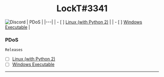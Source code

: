 <h1 align="center">LockT#3341</h1>

![Discord](https://discordapp.com/api/guilds/763890366247993364/widget.png?style=banner2)
| PDoS  |
|---|
| - [ ] [Linux (with Python 2)](https://github.com/LockT19/PDoS/releases/download/linux/PDoS_Linux.py)  |
| - [ ] [Windows Executable](https://github.com/LockT19/PDoS/releases/download/linux/PDoS_Windows.exe)  |


### PDoS
`Releases`

- [ ] [Linux (with Python 2)](https://github.com/LockT19/PDoS/releases/download/linux/PDoS_Linux.py)
- [ ] [Windows Executable](https://github.com/LockT19/PDoS/releases/download/linux/PDoS_Windows.exe)

---

